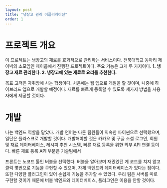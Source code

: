 ```yaml
---
layout: post
title: "냉장고 관리 어플리케이션"
order: 1
---
```


# 프로젝트 개요

이 프로젝트는 냉장고의 재료를 효과적으로 관리하는 서비스이다. 전북대학교 동아리 제이빅의 소모임인 제이콥에서 진행한 프로젝트이다. 주요 기능은 크게 두 가지이다. **1. 냉장고 재료 관리한다. 2. 냉장고에 있는 재료로 요리를 추천한다.** 

목표 고객은 자취방에 사는 학생이다. 처음에는 웹 앱으로 개발을 할 것이며, 나중에 하이브리드 앱으로 개발할 예정이다. 재료를 빠르게 등록할 수 있도록 세가지 방법을 사용자에게 제공할 것이다.   
 
# 개발

나는 백엔드 역할을 맡았다. 개발 언어는 다른 팀원들이 익숙한 파이썬으로 선택했으며, 일단은 플라스크로 개발할 것이다. 개발해야할 것은 카카오 및 구글 소셜 로그인, 회원 및 재료 데이터베이스, 레시피 추천 시스템, 빠른 재료 등록을 위한 외부 API 연결 등이다. 빠른 재료 등록 API 부분은 기술팀에서  

프론트는 노코드 툴인 버블을 선택했다. 버블을 알아보며 재밌었던 게 코드를 치지 않고 클릭 몇번으로 기능을 구현할 수 있으며, 자체 백엔드와 데이터베이스가 있다는 점이다. 또한 다양한 플러그인이 있어 손쉽게 기능을 추가할 수 있었다. 우리 팀은 서버를 따로 구현할 것이기 때문에 버블 백엔드와 데이터베이스, 플러그인은 이용을 안할 것이다. 


